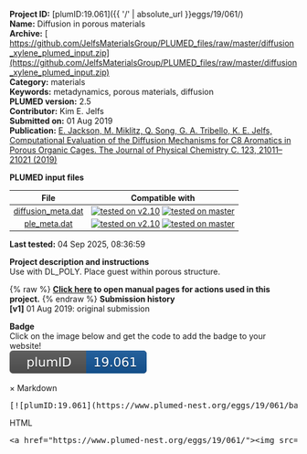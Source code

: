 **Project ID:** [plumID:19.061]({{ '/' | absolute_url }}eggs/19/061/)  
**Name:**  Diffusion in porous materials  
**Archive:** [ https://github.com/JelfsMaterialsGroup/PLUMED_files/raw/master/diffusion_xylene_plumed_input.zip](https://github.com/JelfsMaterialsGroup/PLUMED_files/raw/master/diffusion_xylene_plumed_input.zip)  
**Category:**  materials  
**Keywords:**  metadynamics, porous materials, diffusion  
**PLUMED version:**  2.5  
**Contributor:**  Kim E. Jelfs  
**Submitted on:** 01 Aug 2019  
**Publication:** [E. Jackson, M. Miklitz, Q. Song, G. A. Tribello, K. E. Jelfs, Computational Evaluation of the Diffusion Mechanisms for C8 Aromatics in Porous Organic Cages. The Journal of Physical Chemistry C. 123, 21011–21021 (2019)](http://dx.doi.org/10.1021/acs.jpcc.9b05953)  
  
**PLUMED input files**  
  
| File     | Compatible with |  
|:--------:|:--------:|  
| [diffusion_meta.dat](./data/diffusion_meta.dat.md) |  [![tested on v2.10](https://img.shields.io/badge/v2.10-passing-green.svg)](data/diffusion_meta.dat.plumed.stderr) [![tested on master](https://img.shields.io/badge/master-passing-green.svg)](data/diffusion_meta.dat.plumed_master.stderr) |  
| [ple_meta.dat](./data/ple_meta.dat.md) |  [![tested on v2.10](https://img.shields.io/badge/v2.10-passing-green.svg)](data/ple_meta.dat.plumed.stderr) [![tested on master](https://img.shields.io/badge/master-passing-green.svg)](data/ple_meta.dat.plumed_master.stderr) |  
  
**Last tested:**  04 Sep 2025, 08:36:59
  
**Project description and instructions**  
Use with DL_POLY. Place guest within porous structure.

  
{% raw %}
<b><a href="https://www.plumed.org/doc-master/user-doc/html/actionlist/?actions=METAD,CENTER,RESTART,PRINT,DISTANCE,GROUP,LOWER_WALLS,COM,UPPER_WALLS" target="_blank">Click here</a> to open manual pages for actions used in this project.</b>
{% endraw %}
**Submission history**  
**[v1]** 01 Aug 2019: original submission  
  
**Badge**  
Click on the image below and get the code to add the badge to your website!  
<img src="./badge.svg" alt="plumeDnest:19.061" id="myBtn" class="badge">
<div id="myModal" class="modal">
  <div class="modal-content">
    <span class="close">&times;</span>
    Markdown<pre>[![plumID:19.061](https://www.plumed-nest.org/eggs/19/061/badge.svg)](https://www.plumed-nest.org/eggs/19/061/)</pre>
    HTML<pre>&lt;a href="https://www.plumed-nest.org/eggs/19/061/"&gt;&lt;img src="https://www.plumed-nest.org/eggs/19/061/badge.svg" alt="plumID:19.061"&gt;&lt;/a&gt;</pre>
  </div>
</div>
